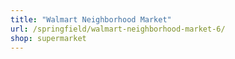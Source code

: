 ```yaml
---
title: "Walmart Neighborhood Market"
url: /springfield/walmart-neighborhood-market-6/
shop: supermarket
---
```

